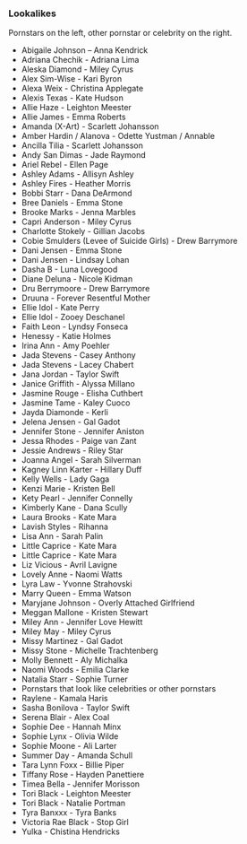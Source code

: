 ### Lookalikes
Pornstars on the left, other pornstar or celebrity on the right.


* Abigaile Johnson – Anna Kendrick
* Adriana Chechik - Adriana Lima
* Aleska Diamond - Miley Cyrus
* Alex Sim-Wise - Kari Byron
* Alexa Weix - Christina Applegate
* Alexis Texas - Kate Hudson
* Allie Haze - Leighton Meester
* Allie James - Emma Roberts
* Amanda (X-Art) - Scarlett Johansson
* Amber Hardin / Alanova - Odette Yustman / Annable
* Ancilla Tilia - Scarlett Johansson
* Andy San Dimas - Jade Raymond
* Ariel Rebel - Ellen Page
* Ashley Adams - Allisyn Ashley
* Ashley Fires - Heather Morris
* Bobbi Starr - Dana DeArmond
* Bree Daniels - Emma Stone
* Brooke Marks - Jenna Marbles
* Capri Anderson - Miley Cyrus
* Charlotte Stokely - Gillian Jacobs
* Cobie Smulders (Levee of Suicide Girls) - Drew Barrymore
* Dani Jensen - Emma Stone
* Dani Jensen - Lindsay Lohan
* Dasha B - Luna Lovegood
* Diane Deluna - Nicole Kidman
* Dru Berrymoore - Drew Barrymore
* Druuna - Forever Resentful Mother
* Ellie Idol - Kate Perry
* Ellie Idol - Zooey Deschanel
* Faith Leon - Lyndsy Fonseca
* Henessy - Katie Holmes
* Irina Ann - Amy Poehler
* Jada Stevens - Casey Anthony
* Jada Stevens - Lacey Chabert
* Jana Jordan - Taylor Swift
* Janice Griffith - Alyssa Millano
* Jasmine Rouge - Elisha Cuthbert
* Jasmine Tame - Kaley Cuoco
* Jayda Diamonde - Kerli
* Jelena Jensen - Gal Gadot
* Jennifer Stone - Jennifer Aniston
* Jessa Rhodes - Paige van Zant
* Jessie Andrews - Riley Star
* Joanna Angel - Sarah Silverman
* Kagney Linn Karter - Hillary Duff 
* Kelly Wells - Lady Gaga
* Kenzi Marie - Kristen Bell
* Kety Pearl - Jennifer Connelly
* Kimberly Kane - Dana Scully
* Laura Brooks - Kate Mara
* Lavish Styles - Rihanna
* Lisa Ann - Sarah Palin
* Little Caprice - Kate Mara
* Little Caprice - Kate Mara
* Liz Vicious - Avril Lavigne
* Lovely Anne - Naomi Watts
* Lyra Law - Yvonne Strahovski
* Marry Queen - Emma Watson
* Maryjane Johnson - Overly Attached Girlfriend
* Meggan Mallone - Kristen Stewart
* Miley Ann - Jennifer Love Hewitt
* Miley May - Miley Cyrus
* Missy Martinez - Gal Gadot
* Missy Stone - Michelle Trachtenberg
* Molly Bennett - Aly Michalka
* Naomi Woods - Emilia Clarke
* Natalia Starr - Sophie Turner
* Pornstars that look like celebrities or other pornstars
* Raylene - Kamala Haris
* Sasha Bonilova - Taylor Swift
* Serena Blair - Alex Coal
* Sophie Dee - Hannah Minx
* Sophie Lynx - Olivia Wilde
* Sophie Moone - Ali Larter
* Summer Day - Amanda Schull
* Tara Lynn Foxx - Billie Piper
* Tiffany Rose - Hayden Panettiere
* Timea Bella - Jennifer Morisson
* Tori Black - Leighton Meester
* Tori Black - Natalie Portman
* Tyra Banxxx - Tyra Banks
* Victoria Rae Black - Stop Girl
* Yulka - Chistina Hendricks